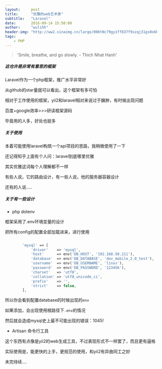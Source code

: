 ```yaml
---
layout:     post
title:      "优雅的web艺术家"
subtitle:   "Laravel"
date:       2016-09-14 15:50:00
author:     "wulihh"
header-img: "http://ww2.sinaimg.cn/large/006tNc79gy1ff837f9szqj31gs0o6k4a.jpg"
tags:
    - PHP
---
```

> 'Smile, breathe, and go slowly. - Thich Nhat Hanh'

##### 这也许是非常有意思的框架

Laravel作为一个php框架，推广水平非常好

从github的star量就可以看出，这个框架有多可怕

相对于工作使用的框架，yii2和laravel相对来说过于臃肿，有时候出现问题

百度+google效率>>>研读框架源码

毕竟用的人多，好处也挺多

##### 关于使用

本着可能使用laravel构筑一个api项目的思路，我稍微使用了一下

还记得知乎上面有个人问：laravel到底哪里优雅

其实优雅这词每个人理解都不一样

有些人说，它的路由设计，有一些人说，他的服务器容器设计

还有的人说.....

##### 关于有一些设计

* php dotenv

框架采用了.env环境变量的设计

把所有config的配置全部加载进来，进行使用

``` php

		'mysql' => [
			'driver'    => 'mysql',
			'host'      => env('DB_HOST', '192.168.50.211'),
			'database'  => env('DB_DATABASE', 'dev_mobile_2.0_test'),
			'username'  => env('DB_USERNAME', 'linxs'),
			'password'  => env('DB_PASSWORD', '123456'),
			'charset'   => 'utf8',
			'collation' => 'utf8_unicode_ci',
			'prefix'    => '',
			'strict'    => false,
		],
```

所以你会看到配置database的时候出现的`env`

如果添加，会出现使用根路径下`.env`的情况

然后就会造成mysql史上最不可能出现的错误：1045!

* Artisan 命令行工具

这个东西有点像是yii2的web生成工具，不过表现形式不一样罢了，而且更有逼格

实际使用是，能更快的上手，更规范的使用，和yii2有异曲同工之妙

未完待续....